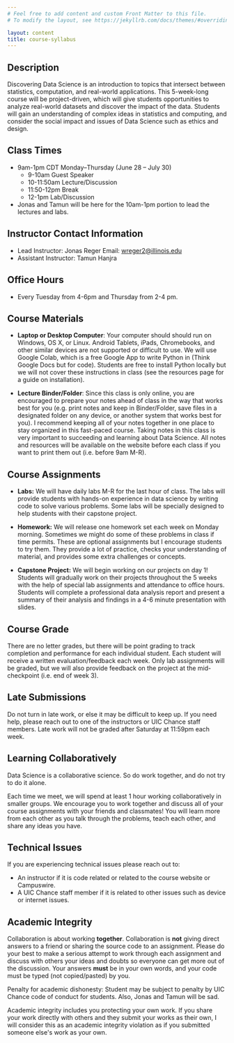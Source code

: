```yaml
---
# Feel free to add content and custom Front Matter to this file.
# To modify the layout, see https://jekyllrb.com/docs/themes/#overriding-theme-defaults

layout: content
title: course-syllabus
---
```


## Description

Discovering Data Science is an introduction to topics that intersect between statistics, computation, and real-world applications. This 5-week-long course will be project-driven, which will give students opportunities to analyze real-world datasets and discover the impact of the data. Students will gain an understanding of complex ideas in statistics and computing, and consider the social impact and issues of Data Science such as ethics and design.

## Class Times

* 9am-1pm CDT Monday–Thursday (June 28 – July 30)
    * 9-10am Guest Speaker
    * 10-11:50am Lecture/Discussion
    * 11:50-12pm Break
    * 12-1pm Lab/Discussion
* Jonas and Tamun will be here for the 10am-1pm portion to lead the lectures and labs.

## Instructor Contact Information

* Lead Instructor: Jonas Reger
Email: <a href="mailto:wreger2@illinois.edu">wreger2@illinois.edu</a>
* Assistant Instructor: Tamun Hanjra

## Office Hours

* Every Tuesday from 4-6pm and Thursday from 2-4 pm.

## Course Materials

* **Laptop or Desktop Computer**: Your computer should should run on Windows, OS X, or Linux. Android Tablets, iPads, Chromebooks, and other similar devices are not supported or difficult to use. We will use Google Colab, which is a free Google App to write Python in (Think Google Docs but for code). Students are free to install Python locally but we will not cover these instructions in class (see the resources page for a guide on installation).

* **Lecture Binder/Folder**: Since this class is only online, you are encouraged to prepare your notes ahead of class in the way that works best for you (e.g. print notes and keep in Binder/Folder, save files in a designated folder on any device, or another system that works best for you). I recommend keeping all of your notes together in one place to stay organized in this fast-paced course. Taking notes in this class is very important to succeeding and learning about Data Science. All notes and resources will be available on the website before each class if you want to print them out (i.e. before 9am M-R).

## Course Assignments

* **Labs:** We will have daily labs M-R for the last hour of class. The labs will provide students with hands-on experience in data science by writing code to solve various problems. Some labs will be specially designed to help students with their capstone project.

* **Homework:** We will release one homework set each week on Monday morning. Sometimes we might do some of these problems in class if time permits. These are optional assignments but I encourage students to try them. They provide a lot of practice, checks your understanding of material, and provides some extra challenges or concepts.

* **Capstone Project:** We will begin working on our projects on day 1! Students will gradually work on their projects throughout the 5 weeks with the help of special lab assignments and attendance to office hours. Students will complete a professional data analysis report and present a summary of their analysis and findings in a 4-6 minute presentation with slides.

## Course Grade

There are no letter grades, but there will be point grading to track completion and performance for each individual student. Each student will receive a written evaluation/feedback each week. Only lab assignments will be graded, but we will also provide feedback on the project at the mid-checkpoint (i.e. end of week 3).

## Late Submissions 

Do not turn in late work, or else it may be difficult to keep up. If you need help, please reach out to one of the instructors or UIC Chance staff members. Late work will not be graded after Saturday at 11:59pm each week.

## Learning Collaboratively

Data Science is a collaborative science. So do work together, and do not try to do it alone.

Each time we meet, we will spend at least 1 hour working collaboratively in smaller groups. We encourage you to work together and discuss all of your course assignments with your friends and classmates! You will learn more from each other as you talk through the problems, teach each other, and share any ideas you have. 

## Technical Issues

If you are experiencing technical issues please reach out to:
* An instructor if it is code related or related to the course website or Campuswire.
* A UIC Chance staff member if it is related to other issues such as device or internet issues.

## Academic Integrity

Collaboration is about working **together**. Collaboration is **not** giving direct answers to a friend or sharing the source code to an assignment. Please do your best to make a serious attempt to work through each assignment and discuss with others your ideas and doubts so everyone can get more out of the discussion. Your answers **must** be in your own words, and your code must be typed (not copied/pasted) by you.

Penalty for academic dishonesty: Student may be subject to penalty by UIC Chance code of conduct for students. Also, Jonas and Tamun will be sad.

Academic integrity includes you protecting your own work. If you share your work directly with others and they submit your works as their own, I will consider this as an academic integrity violation as if you submitted someone else's work as your own.

